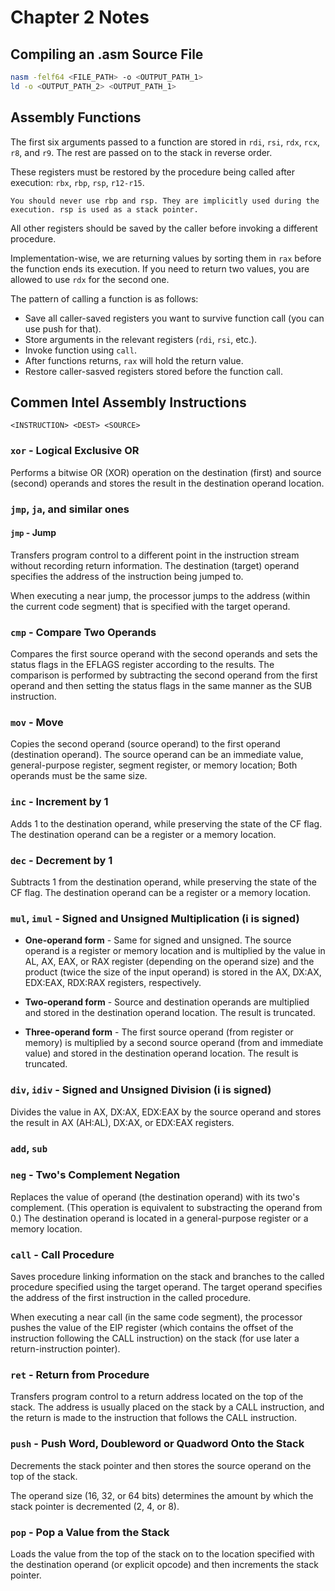 # Chapter 2 Notes

## Compiling an .asm Source File

```bash
nasm -felf64 <FILE_PATH> -o <OUTPUT_PATH_1>
ld -o <OUTPUT_PATH_2> <OUTPUT_PATH_1>
```

## Assembly Functions

The first six arguments passed to a function are stored in `rdi`, `rsi`, `rdx`, `rcx`, `r8`, and `r9`. The rest are passed on to the stack in reverse order.

These registers must be restored by the procedure being called after execution: `rbx`, `rbp`, `rsp`, `r12-r15`.

	You should never use rbp and rsp. They are implicitly used during the execution. rsp is used as a stack pointer.

All other registers should be saved by the caller before invoking a different procedure.

Implementation-wise, we are returning values by sorting them in `rax` before the function ends its execution. If you need to return two values, you are allowed to use `rdx` for the second one.

The pattern of calling a function is as follows:

- Save all caller-saved registers you want to survive function call (you can use push for that).
- Store arguments in the relevant registers (`rdi`, `rsi`, etc.).
- Invoke function using `call`.
- After functions returns, `rax` will hold the return value.
- Restore caller-sasved registers stored before the function call.

## Commen Intel Assembly Instructions

`<INSTRUCTION> <DEST> <SOURCE>`

### `xor` - Logical Exclusive OR

Performs a bitwise OR (XOR) operation on the destination (first) and source (second) operands and stores the result in the destination operand location.

### `jmp`, `ja`, and similar ones

#### `jmp` - Jump

Transfers program control to a different point in the instruction stream without recording return information. The destination (target) operand specifies the address of the instruction being jumped to.

When executing a near jump, the processor jumps to the address (within the current code segment) that is specified with the target operand.

### `cmp` - Compare Two Operands

Compares the first source operand with the second operands and sets the status flags in the EFLAGS register according to the results. The comparison is performed by subtracting the second operand from the first operand and then setting the status flags in the same manner as the SUB instruction.

### `mov` - Move

Copies the second operand (source operand) to the first operand (destination operand). The source operand can be an immediate value, general-purpose register, segment register, or memory location; Both operands must be the same size.

### `inc` - Increment by 1

Adds 1 to the destination operand, while preserving the state of the CF flag. The destination operand can be a register or a memory location.

### `dec` - Decrement by 1

Subtracts 1 from the destination operand, while preserving the state of the CF flag. The destination operand can be a register or a memory location.

### `mul`, `imul` - Signed and Unsigned Multiplication (i is signed)

* **One-operand form** - Same for signed and unsigned. The source operand is a register or memory location and is multiplied by the value in AL, AX, EAX, or RAX register (depending on the operand size) and the product (twice the size of the input operand) is stored in the AX, DX:AX, EDX:EAX, RDX:RAX registers, respectively.

* **Two-operand form** - Source and destination operands are multiplied and stored in the destination operand location. The result is truncated.

* **Three-operand form** - The first source operand (from register or memory) is multiplied by a second source operand (from and immediate value) and stored in the destination operand location. The result is truncated.

### `div`, `idiv` - Signed and Unsigned Division (i is signed)

Divides the value in AX, DX:AX, EDX:EAX by the source operand and stores the result in AX (AH:AL), DX:AX, or EDX:EAX registers.

### `add`, `sub`

### `neg` - Two's Complement Negation

Replaces the value of operand (the destination operand) with its two's complement. (This operation is equivalent to substracting the operand from 0.) The destination operand is located in a general-purpose register or a memory location.

### `call` - Call Procedure

Saves procedure linking information on the stack and branches to the called procedure specified using the target operand. The target operand specifies the address of the first instruction in the called procedure.

When executing a near call (in the same code segment), the processor pushes the value of the EIP register (which contains the offset of the instruction following the CALL instruction) on the stack (for use later a return-instruction pointer).

### `ret` - Return from Procedure

Transfers program control to a return address located on the top of the stack. The address is usually placed on the stack by a CALL instruction, and the return is made to the instruction that follows the CALL instruction.

### `push` - Push Word, Doubleword or Quadword Onto the Stack

Decrements the stack pointer and then stores the source operand on the top of the stack.

The operand size (16, 32, or 64 bits) determines the amount by which the stack pointer is decremented (2, 4, or 8).

### `pop` - Pop a Value from the Stack

Loads the value from the top of the stack on to the location specified with the destination operand (or explicit opcode) and then increments the stack pointer.